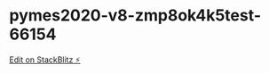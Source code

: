 # pymes2020-v8-zmp8ok4k5test-66154

[Edit on StackBlitz ⚡️](https://stackblitz.com/edit/pymes2020-v8-zmp8ok4k5test-66154)